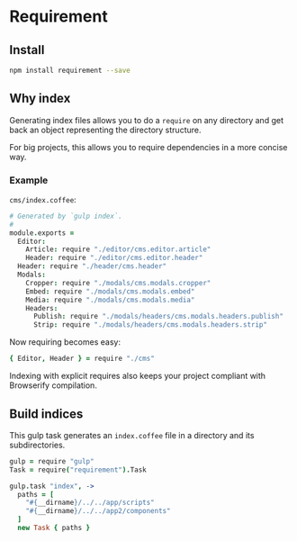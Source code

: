 # Requirement

## Install

```bash
npm install requirement --save
```

## Why index

Generating index files allows you to do a `require` on any directory and get back an object representing the directory structure.

For big projects, this allows you to require dependencies in a more concise way.

### Example

`cms/index.coffee`:

```coffee
# Generated by `gulp index`.
#
module.exports =
  Editor:
    Article: require "./editor/cms.editor.article"
    Header: require "./editor/cms.editor.header"
  Header: require "./header/cms.header"
  Modals:
    Cropper: require "./modals/cms.modals.cropper"
    Embed: require "./modals/cms.modals.embed"
    Media: require "./modals/cms.modals.media"
    Headers:
      Publish: require "./modals/headers/cms.modals.headers.publish"
      Strip: require "./modals/headers/cms.modals.headers.strip"
```

Now requiring becomes easy:

```coffee
{ Editor, Header } = require "./cms"
```

Indexing with explicit requires also keeps your project compliant with Browserify compilation.

## Build indices

This gulp task generates an `index.coffee` file in a directory and its subdirectories.

```coffee
gulp = require "gulp"
Task = require("requirement").Task

gulp.task "index", ->
  paths = [
    "#{__dirname}/../../app/scripts"
    "#{__dirname}/../../app2/components"
  ]
  new Task { paths }
```
